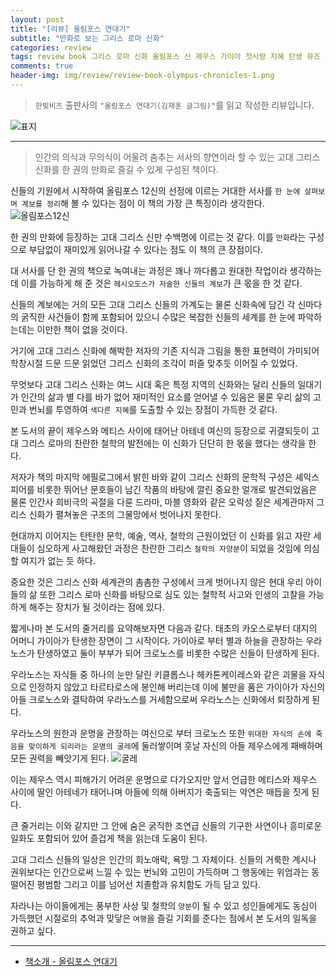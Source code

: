 ```yaml
---  
layout: post  
title: "[리뷰] 올림포스 연대기"  
subtitle: "만화로 보는 그리스 로마 신화"  
categories: review  
tags: review book 그리스 로마 신화 올림포스 신 제우스 가이아 첫사랑 지혜 탄생 뮤즈 순환 굴레 운명 계약 복수    
comments: true  
header-img: img/review/review-book-olympus-chronicles-1.png
---  
```

  
> `한빛비즈` 출판사의 `"올림포스 연대기(김재훈 글그림)"`를 읽고 작성한 리뷰입니다.  

![표지](https://telegeam.github.io/assets/img/review/review-book-olympus-chronicles-1.png)  

---

> 인간의 의식과 무의식이 어울려 춤추는 서사의 향연이라 할 수 있는 고대 그리스 신화를 한 권의 만화로 즐길 수 있게 구성된 책이다.

신들의 기원에서 시작하여 올림포스 12신의 선정에 이르는 거대한 서사를 `한 눈에 살펴보며 계보를 정리`해 볼 수 있다는 점이 이 책의 가장 큰 특징이라 생각한다. 
![올림포스12신](https://telegeam.github.io/assets/img/review/review-book-olympus-chronicles-3.png)  

한 권의 만화에 등장하는 고대 그리스 신만 수백명에 이르는 것 같다. 이를 `만화`라는 구성으로 부담없이 재미있게 읽어나갈 수 있다는 점도 이 책의 큰 장점이다. 

대 서사를 단 한 권의 책으로 녹여내는 과정은 꽤나 까다롭고 원대한 작업이라 생각하는데 이를 가능하게 해 준 것은 `헤시오도스가 저술한 신들의 계보`가 큰 몫을 한 것 같다. 

신들의 계보에는 거의 모든 고대 그리스 신들의 가계도는 물론 신화속에 담긴 각 신마다의 굵직한 사건들이 함께 포함되어 있으니 수많은 복잡한 신들의 세계를 한 눈에 파악하는데는 이만한 책이 없을 것이다. 

거기에 고대 그리스 신화에 해박한 저자의 기존 지식과 그림을 통한 표현력이 가미되어 학창시절 드문 드문 읽었던 그리스 신화의 조각이 퍼즐 맞추듯 이어질 수 있었다. 

무엇보다 고대 그리스 신화는 여느 시대 혹은 특정 지역의 신화와는 달리 신들의 일대기가 인간의 삶과 별 다를 바가 없어 재미적인 요소를 얻어낼 수 있음은 물론 우리 삶의 고민과 번뇌를 투영하여 `색다른 지혜`를 도출할 수 있는 장점이 가득한 것 같다. 

본 도서의 끝이 제우스와 메티스 사이에 태어난 아테네 여신의 등장으로 귀결되듯이 고대 그리스 로마의 찬란한 철학의 발전에는 이 신화가 단단히 한 몫을 했다는 생각을 한다. 

저자가 책의 마지막 에필로그에서 밝힌 바와 같이 그리스 신화의 문학적 구성은 셰익스피어를 비롯한 뛰어난 문호들이 남긴 작품의 바탕에 깔린 중요한 얼개로 발견되었음은 물론 인간사 희비극의 곡절을 다룬 드라마, 마블 영화와 같은 오락성 짙은 세계관마저 그리스 신화가 펼쳐놓은 구조의 그물망에서 벗어나지 못한다.

현대까지 이어지는 탄탄한 문학, 예술, 역사, 철학의 근원이었던 이 신화를 읽고 자란 세대들이 심오하게 사고해왔던 과정은 찬란한 그리스 `철학의 자양분`이 되었을 것임에 의심할 여지가 없는 듯 하다. 

중요한 것은 그리스 신화 세계관의 촘촘한 구성에서 크게 벗어나지 않은 현대 우리 아이들의 삶 또한 그리스 로마 신화를 바탕으로 심도 있는 철학적 사고와 인생의 고찰을 가능하게 해주는 장치가 될 것이라는 점에 있다.

짧게나마 본 도서의 줄거리를 요약해보자면 다음과 같다. 태초의 카오스로부터 대지의 어머니 가이아가 탄생한 장면이 그 시작이다. 가이아로 부터 별과 하늘을 관장하는 우라노스가 탄생하였고 둘이 부부가 되어 크로노스를 비롯한 수많은 신들이 탄생하게 된다. 

우라노스는 자식들 중 하나의 눈만 달린 키클롭스나 헤카톤케이레스와 같은 괴물을 자식으로 인정하지 않았고 타르타로스에 봉인해 버리는데 이에 불만을 품은 가이아가 자신의 아들 크로노스와 결탁하여 우라노스를 거세함으로써 우라노스는 신화에서 퇴장하게 된다. 

우라노스의 원한과 운명을 관장하는 여신으로 부터 크로노스 또한 `위대한 자식의 손에 죽음을 맞이하게 되리라는 운명의 굴레`에 둘러쌓이며 훗날 자신의 아들 제우스에게 패배하며 모든 권력을 빼앗기게 된다. 
![굴레](https://telegeam.github.io/assets/img/review/review-book-olympus-chronicles-2.png)  

이는 제우스 역시 피해가기 어려운 운명으로 다가오지만 앞서 언급한 메티스와 제우스 사이에 딸인 아테네가 태어나며 아들에 의해 아버지가 축출되는 악연은 매듭을 짓게 된다. 

큰 줄거리는 이와 같지만 그 안에 숨은 굵직한 조연급 신들의 기구한 사연이나 흥미로운 일화도 포함되어 있어 즐겁게 책을 읽는데 도움이 된다. 

고대 그리스 신들의 일상은 인간의 희노애락, 욕망 그 자체이다. 신들의 거룩한 계시나 권위보다는 인간으로써 느낄 수 있는 번뇌와 고민이 가득하며 그 행동에는 위엄과는 동떨어진 평범함 그리고 이를 넘어선 치졸함과 유치함도 가득 담고 있다.

자라나는 아이들에게는 풍부한 사상 및 철학의 `양분`이 될 수 있고 성인들에게도 동심이 가득했던 시절로의 추억과 맞닿은 `여행`을 즐길 기회를 준다는 점에서 본 도서의 일독을 권하고 싶다.

---

* [책소개 - 올림포스 연대기](http://www.yes24.com/Product/Goods/108786953)
